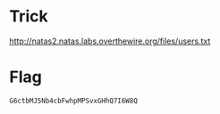 # Trick

http://natas2.natas.labs.overthewire.org/files/users.txt

# Flag

```
G6ctbMJ5Nb4cbFwhpMPSvxGHhQ7I6W8Q
```